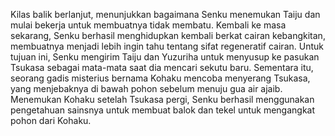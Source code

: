 Kilas balik berlanjut, menunjukkan bagaimana Senku menemukan Taiju dan mulai bekerja untuk membuatnya tidak membatu. Kembali ke masa sekarang, Senku berhasil menghidupkan kembali berkat cairan kebangkitan, membuatnya menjadi lebih ingin tahu tentang sifat regeneratif cairan. Untuk tujuan ini, Senku mengirim Taiju dan Yuzuriha untuk menyusup ke pasukan Tsukasa sebagai mata-mata saat dia mencari sekutu baru. Sementara itu, seorang gadis misterius bernama Kohaku mencoba menyerang Tsukasa, yang menjebaknya di bawah pohon sebelum menuju gua air ajaib. Menemukan Kohaku setelah Tsukasa pergi, Senku berhasil menggunakan pengetahuan sainsnya untuk membuat balok dan tekel untuk mengangkat pohon dari Kohaku.
